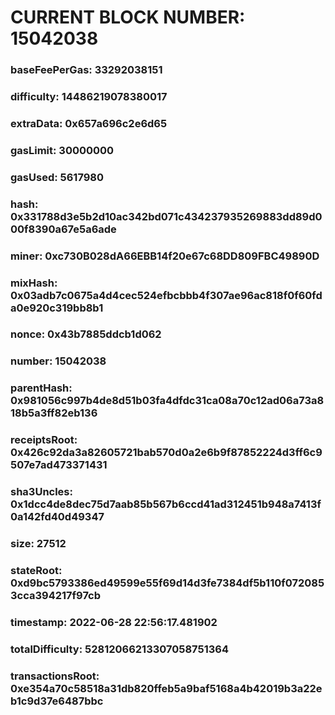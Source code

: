 # CURRENT BLOCK NUMBER: 15042038

### baseFeePerGas: 33292038151
### difficulty: 14486219078380017
### extraData: 0x657a696c2e6d65
### gasLimit: 30000000
### gasUsed: 5617980
### hash: 0x331788d3e5b2d10ac342bd071c434237935269883dd89d000f8390a67e5a6ade
### miner: 0xc730B028dA66EBB14f20e67c68DD809FBC49890D
### mixHash: 0x03adb7c0675a4d4cec524efbcbbb4f307ae96ac818f0f60fda0e920c319bb8b1
### nonce: 0x43b7885ddcb1d062
### number: 15042038
### parentHash: 0x981056c997b4de8d51b03fa4dfdc31ca08a70c12ad06a73a818b5a3ff82eb136
### receiptsRoot: 0x426c92da3a82605721bab570d0a2e6b9f87852224d3ff6c9507e7ad473371431
### sha3Uncles: 0x1dcc4de8dec75d7aab85b567b6ccd41ad312451b948a7413f0a142fd40d49347
### size: 27512
### stateRoot: 0xd9bc5793386ed49599e55f69d14d3fe7384df5b110f0720853cca394217f97cb
### timestamp: 2022-06-28 22:56:17.481902
### totalDifficulty: 52812066213307058751364
### transactionsRoot: 0xe354a70c58518a31db820ffeb5a9baf5168a4b42019b3a22eb1c9d37e6487bbc
